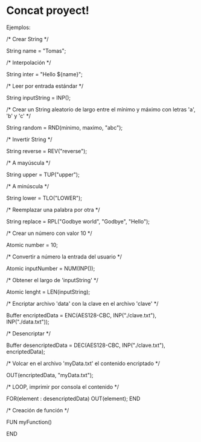 # Concat proyect!

Ejemplos:

/* Crear String */

String name = "Tomas";

/* Interpolación */

String inter = "Hello ${name}";

/* Leer por entrada estándar */

String inputString = INP();

/* Crear un String aleatorio de largo entre el mínimo y máximo con letras 'a', 'b' y 'c' */

String random = RND(minimo, maximo, "abc");

/* Invertir String */

String reverse = REV("reverse");

/* A mayúscula */

String upper = TUP("upper");

/* A minúscula */

String lower = TLO("LOWER");

/* Reemplazar una palabra por otra */

String replace = RPL("Godbye world", "Godbye", "Hello");

/* Crear un número con valor 10 */

Atomic number = 10;

/* Convertir a número la entrada del usuario */

Atomic inputNumber = NUM(INP());

/* Obtener el largo de 'inputString' */

Atomic lenght = LEN(inputString);

/* Encriptar archivo 'data' con la clave en el archivo 'clave' */

Buffer encriptedData = ENC(AES128-CBC, INP("./clave.txt"), INP("./data.txt"));

/* Desencriptar */

Buffer desencriptedData = DEC(AES128-CBC, INP("./clave.txt"), encriptedData);

/* Volcar en el archivo 'myData.txt' el contenido encriptado */

OUT(encriptedData, "myData.txt");

/* LOOP, imprimir por consola el contenido */

FOR(element : desencriptedData)
	OUT(element);
END

/* Creación de función */

FUN myFunction()

END
